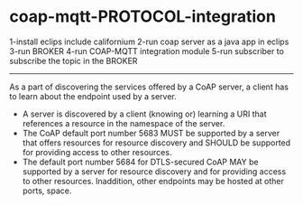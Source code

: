 # coap-mqtt-PROTOCOL-integration
1-install eclips include californium
2-run coap server as a java app in eclips
3-run BROKER
4-run COAP-MQTT integration module
5-run subscriber to subscribe the topic in the BROKER

-------------------------------------------------------------------------
As a part of discovering the services offered by a CoAP server, a client has to learn
about the endpoint used by a server.
- A server is discovered by a client (knowing or) learning a URI that references a
resource in the namespace of the server.
- The CoAP default port number 5683 MUST be supported by a server that offers
resources for resource discovery and SHOULD be supported for providing access to
other resources.
- The default port number 5684 for DTLS-secured CoAP MAY be supported by a
server for resource discovery and for providing access to other resources. Inaddition, other endpoints may be hosted at other ports, space.
